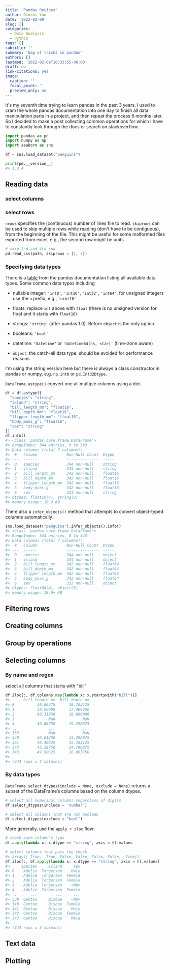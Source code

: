 ```yaml
---
title: 'Pandas Recipes'
author: Qiushi Yan
date: '2022-02-09'
slug: []
categories:
  - Data Analysis
  - Python
tags: []
subtitle: ''
summary: 'bag of tricks in pandas'
authors: []
lastmod: '2022-02-09T10:33:55-06:00'
draft: no
link-citations: yes
image:
  caption: ''
  focal_point: ''
  preview_only: no
---
```



It's my seventh time trying to learn pandas in the past 3 years. I used to cram the whole pandas documentation into one day to finish all data manipulation parts in a project, and then repeat the process 6 months later. So I decided to make a post collecting common operations for which I have to constantly look through the docs or search on stackoverflow. 





```python
import pandas as pd
import numpy as np 
import seaborn as sns 

df = sns.load_dataset("penguins")

print(pd.__version__)
#> 1.3.4
```


## Reading data

### select columns 

### select rows 

`nrows` specifies the (continuous) number of lines file to read. `skiprows` can be used to skip multiple rows while reading (don't have to be contiguous), from the beginning of the file. This might be useful for some malformed files exported from excel, e.g., the second row might be units. 

```python
# skip 2nd and 4th row 
pd.read_csv(path, skiprows = [1, 3])
```






### Specifying data types 


There is a [table](https://pandas.pydata.org/docs/user_guide/basics.html#basics-dtypes) from the pandas documentation listing all available data types. Some common data types including 

- nullable integer: `'int8'`, `'int16'`, `'int32'`, `'int64'`, for unsigned integers use the `u` prefix, e.g., `'uint16'`

- floats: replace `int` above with `float` (there is no unsigned version for float and it starts with `float16`)

- strings: `'string'` (after pandas 1.0). Before `object` is the only option.

- booleans: `'bool'`

- datetime: `"datetime"` or `'datetime64[ns, <tz>]'` (time-zone aware)

- `object`: the catch-all data type, should be avoided for performance reasons 

I'm using the string version here but there is always a class constructor in pandas or numpy, e.g. `np.int8` or `pd.Int32Dtype`. 

`DataFrame.astype()` convert one all multiple columns using a dict



```python
df = df.astype({
  "species": "string", 
  "island": "string", 
  "bill_length_mm": "float16", 
  "bill_depth_mm": "float16", 
  "flipper_length_mm": "float16",
  "body_mass_g": "float16",
  "sex": "string"
})
df.info()
#> <class 'pandas.core.frame.DataFrame'>
#> RangeIndex: 344 entries, 0 to 343
#> Data columns (total 7 columns):
#>  #   Column             Non-Null Count  Dtype  
#> ---  ------             --------------  -----  
#>  0   species            344 non-null    string 
#>  1   island             344 non-null    string 
#>  2   bill_length_mm     342 non-null    float16
#>  3   bill_depth_mm      342 non-null    float16
#>  4   flipper_length_mm  342 non-null    float16
#>  5   body_mass_g        342 non-null    float16
#>  6   sex                333 non-null    string 
#> dtypes: float16(4), string(3)
#> memory usage: 10.9 KB
```




There also a `infer_objects()` method that attempts to convert object-typed columns automatically: 


```python
sns.load_dataset("penguins").infer_objects().info()
#> <class 'pandas.core.frame.DataFrame'>
#> RangeIndex: 344 entries, 0 to 343
#> Data columns (total 7 columns):
#>  #   Column             Non-Null Count  Dtype  
#> ---  ------             --------------  -----  
#>  0   species            344 non-null    object 
#>  1   island             344 non-null    object 
#>  2   bill_length_mm     342 non-null    float64
#>  3   bill_depth_mm      342 non-null    float64
#>  4   flipper_length_mm  342 non-null    float64
#>  5   body_mass_g        342 non-null    float64
#>  6   sex                333 non-null    object 
#> dtypes: float64(4), object(3)
#> memory usage: 18.9+ KB
```


## Filtering rows 


## Creating columns 


## Group by operations 

## Selecting columns 

### By name and regex
 
select all columns that starts with "bill"


```python
df.iloc[:, df.columns.map(lambda x: x.startswith("bill"))]
#>      bill_length_mm  bill_depth_mm
#> 0          39.09375      18.703125
#> 1          39.50000      17.406250
#> 2          40.31250      18.000000
#> 3               NaN            NaN
#> 4          36.68750      19.296875
#> ..              ...            ...
#> 339             NaN            NaN
#> 340        46.81250      14.296875
#> 341        50.40625      15.703125
#> 342        45.18750      14.796875
#> 343        49.90625      16.093750
#> 
#> [344 rows x 2 columns]
```


### By data types 

`DataFrame.select_dtypes(include = None, exclude = None)` returns a subset of the DataFrame’s columns based on the column dtypes.

```python
# select all numerical columns regardless of digits 
df.select_dtypes(include = 'number')

# select all columns that are not boolean 
df.select_dtypes(exclude = "bool")
```

More generally, use the `apply + iloc` flow: 


```python
# check each column's type 
df.apply(lambda x: x.dtype == "string", axis = 0).values

# select columns that pass the check 
#> array([ True,  True, False, False, False, False,  True])
df.iloc[:, df.apply(lambda x: x.dtype == "string", axis = 0).values]
#>     species     island     sex
#> 0    Adelie  Torgersen    Male
#> 1    Adelie  Torgersen  Female
#> 2    Adelie  Torgersen  Female
#> 3    Adelie  Torgersen    <NA>
#> 4    Adelie  Torgersen  Female
#> ..      ...        ...     ...
#> 339  Gentoo     Biscoe    <NA>
#> 340  Gentoo     Biscoe  Female
#> 341  Gentoo     Biscoe    Male
#> 342  Gentoo     Biscoe  Female
#> 343  Gentoo     Biscoe    Male
#> 
#> [344 rows x 3 columns]
```






## Text data 

## Plotting 


